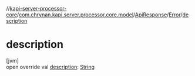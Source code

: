 //[kapi-server-processor-core](../../../../index.md)/[com.chrynan.kapi.server.processor.core.model](../../index.md)/[ApiResponse](../index.md)/[Error](index.md)/[description](description.md)

# description

[jvm]\
open override val [description](description.md): [String](https://kotlinlang.org/api/latest/jvm/stdlib/kotlin/-string/index.html)
